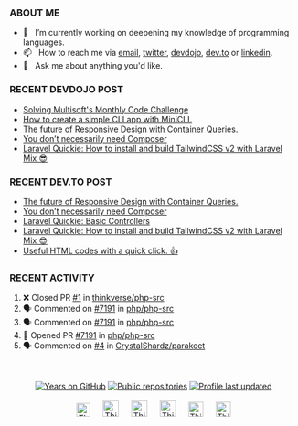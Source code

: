 ### ABOUT ME

- 🔭&nbsp;&nbsp; I’m currently working on deepening my knowledge of programming languages.
- 📫&nbsp;&nbsp; How to reach me via [email], [twitter], [devdojo], [dev.to] or [linkedin].
- 💬&nbsp;&nbsp; Ask me about anything you'd like.

### RECENT DEVDOJO POST

<!-- DEVDOJO-POST-LIST:START -->
- [Solving Multisoft&#039;s Monthly Code Challenge](https://devdojo.com/thinkverse/solving-multisofts-monthly-code-challenge)
- [How to create a simple CLI app with MiniCLI.](https://devdojo.com/thinkverse/how-to-create-a-simple-cli-app-with-minicli)
- [The future of Responsive Design with Container Queries.](https://devdojo.com/thinkverse/the-future-of-responsive-design-with-container-queries)
- [You don’t necessarily need Composer](https://devdojo.com/thinkverse/you-dont-necessarily-need-composer)
- [Laravel Quickie: How to install and build TailwindCSS v2 with Laravel Mix 😎](https://devdojo.com/thinkverse/laravel-quickie-how-to-install-and-build-tailwindcss-v2-with-laravel-mix)
<!-- DEVDOJO-POST-LIST:END -->

### RECENT DEV.TO POST
<!-- BLOG-POST-LIST:START -->
- [The future of Responsive Design with Container Queries.](https://dev.to/thinkverse/the-future-of-responsive-design-with-container-queries-26d0)
- [You don’t necessarily need Composer](https://dev.to/thinkverse/you-don-t-necessarily-need-composer-n71)
- [Laravel Quickie: Basic Controllers](https://dev.to/thinkverse/laravel-quickie-basic-controllers-4jdj)
- [Laravel Quickie: How to install and build TailwindCSS v2 with Laravel Mix 😎](https://dev.to/thinkverse/laravel-quickie-how-to-install-and-build-tailwindcss-v2-with-laravel-mix-3k81)
- [Useful HTML codes with a quick click. 👍](https://dev.to/thinkverse/useful-html-codes-with-a-quick-click-opi)
<!-- BLOG-POST-LIST:END -->

### RECENT ACTIVITY
<!--START_SECTION:activity-->
1. ❌ Closed PR [#1](https://github.com/thinkverse/php-src/pull/1) in [thinkverse/php-src](https://github.com/thinkverse/php-src)
2. 🗣 Commented on [#7191](https://github.com/php/php-src/issues/7191) in [php/php-src](https://github.com/php/php-src)
3. 🗣 Commented on [#7191](https://github.com/php/php-src/issues/7191) in [php/php-src](https://github.com/php/php-src)
4. 💪 Opened PR [#7191](https://github.com/php/php-src/pull/7191) in [php/php-src](https://github.com/php/php-src)
5. 🗣 Commented on [#4](https://github.com/CrystalShardz/parakeet/issues/4) in [CrystalShardz/parakeet](https://github.com/CrystalShardz/parakeet)
<!--END_SECTION:activity-->

<p align="center">
<br><br>
<a href="https://badges.pufler.dev">
<img src="https://badges.pufler.dev/years/thinkverse?logo=github" alt="Years on GitHub"/></a>
<a href="https://badges.pufler.dev">
<img src="https://badges.pufler.dev/repos/thinkverse?logo=github" alt="Public repositories" /></a>
<a href="https://shields.io">
<img src="https://img.shields.io/github/last-commit/thinkverse/thinkverse?label=Profile%20Updated&logo=github" alt="Profile last updated"/></a>
<br><br>
<a href="https://dev.to/thinkverse">
<img src="https://d2fltix0v2e0sb.cloudfront.net/dev-badge.svg" alt="Thinkverse dev to profile" width="24px"/></a>
&emsp;
<a href= "https://instagram.com/thinkverse">
<img src="https://img.icons8.com/ios-glyphs/256/000000/instagram-new.svg" alt="Thinkverse instagram profile" width="28px"/></a>
&emsp;
<a href="https://www.paypal.com/paypalme/thinkverse">
<img src="https://img.icons8.com/ios-glyphs/256/000000/paypal.png" alt="Thinkverse pay pal me profile" width="28px"/></a> 
&emsp;
<a href="https://thinkverse.dev">
<img src="https://img.icons8.com/material/256/000000/globe--v1.png" alt="Thinkverse personal website" width="28px"/></a>
&emsp;
<a href="https://linkedin.com/in/thinkverse">
<img src="https://img.icons8.com/ios-filled/256/000000/linkedin.svg" alt="Thinkverse linked in profile" width="26px"/></a>
&emsp;
<a href="https://twitter.com/thinkverse">
<img src="https://img.icons8.com/ios-filled/256/000000/twitter.svg" alt="Thinkverse twitter profile" width="26px"/></a>
</p>

[email]: mailto:work@hallberg.kim
[twitter]: https://twitter.com/thinkverse
[devdojo]: https://devdojo.com/thinkverse
[dev.to]: https://dev.to/thinkverse
[linkedin]: https://www.linkedin.com/in/thinkverse/
